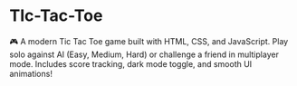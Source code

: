 # TIc-Tac-Toe
🎮 A modern Tic Tac Toe game built with HTML, CSS, and JavaScript. Play solo against AI (Easy, Medium, Hard) or challenge a friend in multiplayer mode. Includes score tracking, dark mode toggle, and smooth UI animations!

